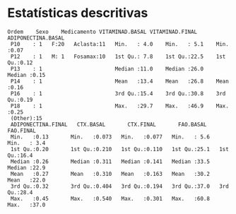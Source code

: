 # Estatísticas descritivas

    Ordem    Sexo    Medicamento VITAMINAD.BASAL VITAMINAD.FINAL ADIPONECTINA.BASAL
     P10    : 1   F:20   Aclasta:11   Min.   : 4.0    Min.   : 5.1    Min.   :0.07
     P12    : 1   M: 1   Fosamax:10   1st Qu.: 7.8    1st Qu.:22.5    1st Qu.:0.12
     P13    : 1                       Median :11.0    Median :26.0    Median :0.15
     P14    : 1                       Mean   :13.4    Mean   :26.8    Mean   :0.16
     P16    : 1                       3rd Qu.:15.4    3rd Qu.:30.8    3rd Qu.:0.19
     P18    : 1                       Max.   :29.7    Max.   :46.9    Max.   :0.25
     (Other):15
     ADIPONECTINA.FINAL   CTX.BASAL       CTX.FINAL       FAO.BASAL      FAO.FINAL 
     Min.   :0.13       Min.   :0.073   Min.   :0.077   Min.   : 5.6   Min.   : 3.4
     1st Qu.:0.20       1st Qu.:0.210   1st Qu.:0.110   1st Qu.:25.1   1st Qu.:16.4
     Median :0.26       Median :0.311   Median :0.141   Median :33.5   Median :22.9
     Mean   :0.27       Mean   :0.310   Mean   :0.163   Mean   :30.2   Mean   :22.0
     3rd Qu.:0.32       3rd Qu.:0.404   3rd Qu.:0.194   3rd Qu.:37.0   3rd Qu.:28.4
     Max.   :0.45       Max.   :0.540   Max.   :0.301   Max.   :60.8   Max.   :37.0


